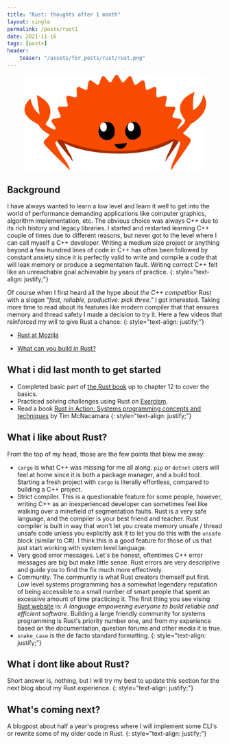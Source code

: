 ```yaml
---
title: "Rust: thoughts after 1 month"
layout: single
permalink: /posts/rust1
date: 2021-11-16
tags: [posts]
header:
    teaser: "/assets/for_posts/rust/rust.png"
---
```


<figure>
  <img src="/assets/for_posts/rust/rust.png" alt="this is a placeholder image">
</figure>

## Background

I have always wanted to learn a low level and learn it well to get into the world of performance demanding applications like computer graphics, algorithm implementation, etc. The obvious choice was always C++ due to its rich history and legacy libraries. I started and restarted learning C++ couple of times due to different reasons, but never got to the level where I can call myself a C++ developer. Writing a medium size project or anything beyond a few hundred lines of code in C++ has often been followed by constant anxiety since it is perfectly valid to write and compile a code that will leak memory or produce a segmentation fault. Writing correct C++ felt like an unreachable goal achievable by years of practice.
{: style="text-align: justify;"}

Of course when I first heard all the hype about _the C++ competitior_ Rust with a slogan _"fast, reliable, productive: pick three."_ I got interested. Taking more time to read about its features like modern compiler that that ensures memory and thread safety I made a decision to try it. Here a few videos that reinforced my will to give Rust a chance:
{: style="text-align: justify;"}

- [Rust at Mozilla](https://www.youtube.com/watch?v=8EPsnf_ZYU0)

- [What can you build in Rust?](https://www.youtube.com/watch?v=MraEYwI9C5o)

## What i did last month to get started
- Completed basic part of [the Rust book](https://doc.rust-lang.org/stable/book) up to chapter 12 to cover the basics.
- Practiced solving challenges using Rust on [Exercism](https://exercism.org/tracks/rust).
- Read a book [Rust in Action: Systems programming concepts and techniques](https://www.manning.com/books/rust-in-action) by Tim McNacamara
{: style="text-align: justify;"}

## What i like about Rust?
From the top of my head, those are the few points that blew me away:
- `cargo` is what C++ was missing for me all along. `pip` or `dotnet` users will feel at home since it is both a package manager, and a build tool. Starting a fresh project with `cargo` is literally effortless, compared to building a C++ project.
- Strict compiler. This is a questionable feature for some people, however, writing C++ as an inexperienced developer can sometimes feel like walking over a minefield of segmentation faults. Rust is a very safe language, and the compiler is your best friend and teacher. Rust compiler is built in way that won't let you create memory unsafe / thread unsafe code unless you explicitly ask it to let you do this with the `unsafe` block (similar to C#). I think this is a good feature for those of us that just start working with system level language.
- Very good error messages. Let's be honest, oftentimes C++ error messages are big but make little sense. Rust errors are very descriptive and guide you to find the fix much more effectively.
- Community. The community is what Rust creators themself put first. Low level systems programming has a somewhat legendary reputation of being accessible to a small number of smart people that spent an excessive amount of time practicing it. The first thing you see vising [Rust website](https://www.rust-lang.org/) is: _A language empowering everyone
to build reliable and efficient software_. Building a large friendly community for systems programming is Rust's priority number one, and from my experience based on the documentation, question forums and other media it is true.
- `snake_case` is the de facto standard formatting.
{: style="text-align: justify;"}

## What i dont like about Rust?
Short answer is, nothing, but I will try my best to update this section for the next blog about my Rust experience.
{: style="text-align: justify;"}

## What's coming next?

A blogpost about half a year's progress where I will implement some CLI's or rewrite some of my older code in Rust.
{: style="text-align: justify;"}

